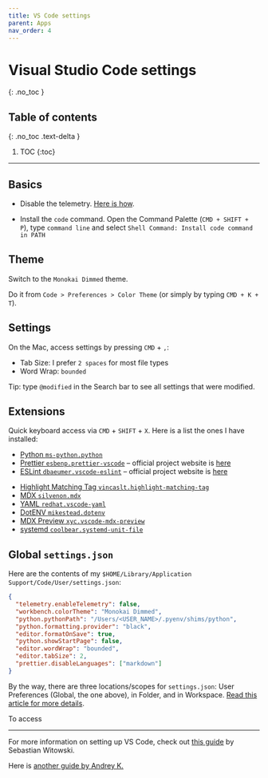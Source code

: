 ```yaml
---
title: VS Code settings
parent: Apps
nav_order: 4
---
```


# Visual Studio Code settings
{: .no_toc }

## Table of contents
{: .no_toc .text-delta }

1. TOC
{:toc}

---

## Basics

- Disable the telemetry. [Here is how](https://code.visualstudio.com/docs/supporting/faq#_how-to-disable-telemetry-reporting).

- Install the `code` command. Open the Command Palette (`CMD + SHIFT + P`), type `command line` and select `Shell Command: Install code command in PATH`

## Theme

Switch to the `Monokai Dimmed` theme.

Do it from `Code > Preferences > Color Theme` (or simply by typing `CMD + K + T`).

## Settings

On the Mac, access settings by pressing `CMD` + `,`:

- Tab Size: I prefer `2 spaces` for most file types
- Word Wrap: `bounded`

Tip: type `@modified` in the Search bar to see all settings that were modified.

## Extensions

Quick keyboard access via `CMD` + `SHIFT` + `X`. Here is a list the ones I have installed:

- [Python `ms-python.python`](https://marketplace.visualstudio.com/items?itemName=ms-python.python)
- [Prettier `esbenp.prettier-vscode`](https://marketplace.visualstudio.com/items?itemName=esbenp.prettier-vscode) – official project website is [here](https://prettier.io)
- [ESLint `dbaeumer.vscode-eslint`](https://marketplace.visualstudio.com/items?itemName=dbaeumer) – official project website is [here](https://eslint.org)
<!-- - [HTML CSS Support `ecmel.vscode-html-css`](https://marketplace.visualstudio.com/items?itemName=ecmel.vscode-html-css) -->
- [Highlight Matching Tag `vincaslt.highlight-matching-tag`](https://marketplace.visualstudio.com/items?itemName=vincaslt.highlight-matching-tag)
- [MDX `silvenon.mdx`](https://marketplace.visualstudio.com/items?itemName=silvenon.mdx)
- [YAML `redhat.vscode-yaml`](https://marketplace.visualstudio.com/items?itemName=redhat.vscode-yaml)
- [DotENV `mikestead.dotenv`](https://marketplace.visualstudio.com/items?itemName=mikestead.dotenv)
- [MDX Preview `xyc.vscode-mdx-preview`](https://marketplace.visualstudio.com/items?itemName=xyc.vscode-mdx-preview)
- [systemd `coolbear.systemd-unit-file`](https://marketplace.visualstudio.com/items?itemName=coolbear.systemd-unit-file)

## Global `settings.json`

Here are the contents of my `$HOME/Library/Application Support/Code/User/settings.json`:

```json
{
  "telemetry.enableTelemetry": false,
  "workbench.colorTheme": "Monokai Dimmed",
  "python.pythonPath": "/Users/<USER_NAME>/.pyenv/shims/python",
  "python.formatting.provider": "black",
  "editor.formatOnSave": true,
  "python.showStartPage": false,
  "editor.wordWrap": "bounded",
  "editor.tabSize": 2,
  "prettier.disableLanguages": ["markdown"]
}
```

By the way, there are three locations/scopes for `settings.json`: User Preferences (Global, the one above), in Folder, and in Workspace. [Read this article for more details](https://supunkavinda.blog/vscode-editing-settings-json).

To access 

---

For more information on setting up VS Code, check out [this guide](https://pycon.switowski.com/01-vscode/setup/) by Sebastian Witowski.

Here is [another guide by Andrey K.](https://dev.to/cat__logic/working-faster-in-vscode-255a)
